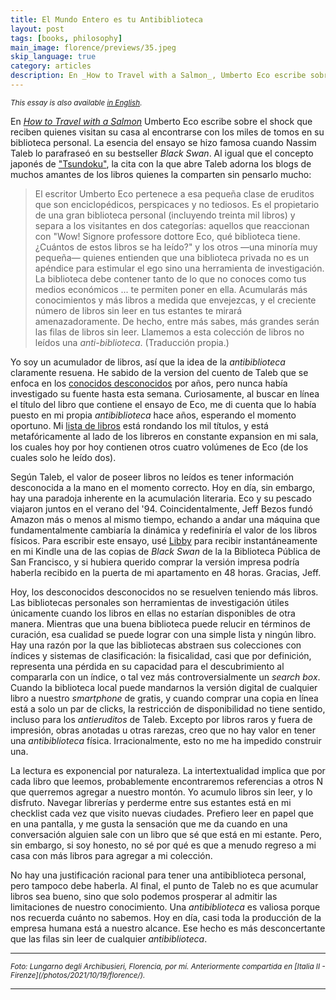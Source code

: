 ```yaml
---
title: El Mundo Entero es tu Antibiblioteca
layout: post
tags: [books, philosophy]
main_image: florence/previews/35.jpeg
skip_language: true
category: articles
description: En _How to Travel with a Salmon_, Umberto Eco escribe sobre el shock que reciben quienes visitan su casa al encontrarse con los miles de tomos en su biblioteca personal.
---
```


<small><em>This essay is also available [in English](/articles/2021/12/04/antilibrary/).</em></small>

En [_How to Travel with a Salmon_](https://www.google.com/books/edition/How_to_Travel_with_a_Salmon/3bytC0aZs5IC) Umberto Eco escribe sobre el shock que reciben quienes visitan su casa al encontrarse con los miles de tomos en su biblioteca personal. La esencia del ensayo se hizo famosa cuando Nassim Taleb lo parafraseó en su bestseller _Black Swan_. Al igual que el concepto japonés de ["Tsundoku"](https://en.wikipedia.org/wiki/Tsundoku), la cita con la que abre Taleb adorna los blogs de muchos amantes de los libros quienes la comparten sin pensarlo mucho:

> El escritor Umberto Eco pertenece a esa pequeña clase de eruditos que son enciclopédicos, perspicaces y no tediosos. Es el propietario de una gran biblioteca personal (incluyendo treinta mil libros) y separa a los visitantes en dos categorías: aquellos que reaccionan con "Wow! Signore professore dottore Eco, qué biblioteca tiene. ¿Cuántos de estos libros se ha leído?" y los otros —una minoría muy pequeña— quienes entienden que una biblioteca privada no es un apéndice para estimular el ego sino una herramienta de investigación. La biblioteca debe contener tanto de lo que no conoces como tus medios económicos ... te permiten poner en ella. Acumularás más conocimientos y más libros a medida que envejezcas, y el creciente número de libros sin leer en tus estantes te mirará amenazadoramente. De hecho, entre más sabes, más grandes serán las filas de libros sin leer. Llamemos a esta colección de libros no leídos una _anti-biblioteca_. (Traducción propia.)

Yo soy un acumulador de libros, así que la idea de la _antibiblioteca_ claramente resuena. He sabido de la version del cuento de Taleb que se enfoca en los [conocidos desconocidos](https://en.wikipedia.org/wiki/There_are_known_knowns) por años, pero nunca había investigado su fuente hasta esta semana. Curiosamente, al buscar en línea el título del libro que contiene el ensayo de Eco, me di cuenta que lo había puesto en mi propia _antibiblioteca_ hace años, esperando el momento oportuno. Mi [lista de libros](https://docs.google.com/spreadsheets/d/1VkbAVV86-HRxxl0PlCTVl_beF2GjvofUYeVyuNAAQTg/edit) está rondando los mil títulos, y está metafóricamente al lado de los libreros en constante expansion en mi sala, los cuales hoy por hoy contienen otros cuatro volúmenes de Eco (de los cuales solo he leído dos).

Según Taleb, el valor de poseer libros no leídos es tener información desconocida a la mano en el momento correcto. Hoy en día, sin embargo, hay una paradoja inherente en la acumulación literaria. Eco y su pescado viajaron juntos en el verano del '94. Coincidentalmente, Jeff Bezos fundó Amazon más o menos al mismo tiempo, echando a andar una máquina que fundamentalmente cambiaría la dinámica y redefiniría el valor de los libros físicos. Para escribir este ensayo, usé [Libby](https://www.overdrive.com/apps/libby/) para recibir instantáneamente en mi Kindle una de las copias de _Black Swan_ de la la Biblioteca Pública de San Francisco, y si hubiera querido comprar la versión impresa podría haberla recibido en la puerta de mi apartamento en 48 horas. Gracias, Jeff.

Hoy, los desconocidos desconocidos no se resuelven teniendo más libros. Las bibliotecas personales son herramientas de investigación útiles únicamente cuando los libros en ellas no estarían disponibles de otra manera. Mientras que una buena biblioteca puede relucir en términos de curación, esa cualidad se puede lograr con una simple lista y ningún libro. Hay una razón por la que las bibliotecas abstraen sus colecciones con índices y sistemas de clasificación: la fisicalidad, casi que por definición, representa una pérdida en su capacidad para el descubrimiento al compararla con un índice, o tal vez más controversialmente un _search box_. Cuando la biblioteca local puede mandarnos la versión digital de cualquier libro a nuestro _smartphone_ de gratis, y cuando comprar una copia en línea está a solo un par de clicks, la restricción de disponibilidad no tiene sentido, incluso para los _antieruditos_ de Taleb. Excepto por libros raros y fuera de impresión, obras anotadas u otras rarezas, creo que no hay valor en tener una _antibiblioteca_ física. Irracionalmente, esto no me ha impedido construir una.

La lectura es exponencial por naturaleza. La intertextualidad implica que por cada libro que leemos, probablemente encontraremos referencias a otros N que querremos agregar a nuestro montón. Yo acumulo libros sin leer, y lo disfruto. Navegar librerías y perderme entre sus estantes está en mi checklist cada vez que visito nuevas ciudades. Prefiero leer en papel que en una pantalla, y me gusta la sensación que me da cuando en una conversación alguien sale con un libro que sé que está en mi estante. Pero, sin embargo, si soy honesto, no sé por qué es que a menudo regreso a mi casa con más libros para agregar a mi colección.

No hay una justificación racional para tener una antibiblioteca personal, pero tampoco debe haberla. Al final, el punto de Taleb no es que acumular libros sea bueno, sino que solo podemos prosperar al admitir las limitaciones de nuestro conocimiento. Una _antibiblioteca_ es valiosa porque nos recuerda cuánto no sabemos. Hoy en día, casi toda la producción de la empresa humana está a nuestro alcance. Ese hecho es más desconcertante que las filas sin leer de cualquier _antibiblioteca_.

<hr>
<small><em>Foto: Lungarno degli Archibusieri, Florencia, por mí. Anteriormente compartida en [Italia II - Firenze](/photos/2021/10/19/florence/).</em></small>
<hr>